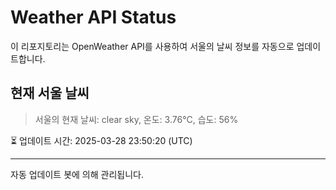 
# Weather API Status

이 리포지토리는 OpenWeather API를 사용하여 서울의 날씨 정보를 자동으로 업데이트합니다.

## 현재 서울 날씨
> 서울의 현재 날씨: clear sky, 온도: 3.76°C, 습도: 56%

⏳ 업데이트 시간: 2025-03-28 23:50:20 (UTC)

---
자동 업데이트 봇에 의해 관리됩니다.
